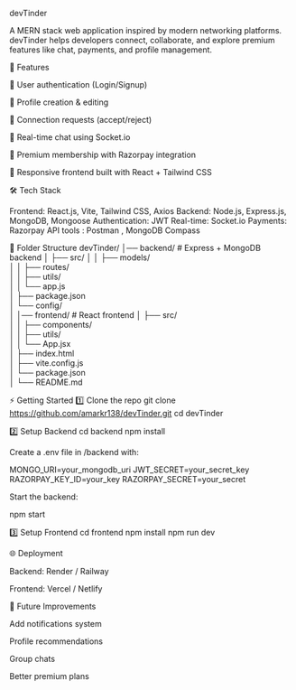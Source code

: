 devTinder

A MERN stack web application inspired by modern networking platforms. devTinder helps developers connect, collaborate, and explore premium features like chat, payments, and profile management.

🚀 Features

🔐 User authentication (Login/Signup)

👤 Profile creation & editing

🤝 Connection requests (accept/reject)

💬 Real-time chat using Socket.io

💎 Premium membership with Razorpay integration

📱 Responsive frontend built with React + Tailwind CSS

🛠️ Tech Stack

Frontend: React.js, Vite, Tailwind CSS, Axios
Backend: Node.js, Express.js, MongoDB, Mongoose
Authentication: JWT
Real-time: Socket.io
Payments: Razorpay API
tools : Postman , MongoDB Compass

📂 Folder Structure
devTinder/
│── backend/         # Express + MongoDB backend
│   ├── src/
│   │   ├── models/  
│   │   ├── routes/  
│   │   ├── utils/  
│   │   └── app.js  
│   ├── package.json  
│   └── config/  
│
│── frontend/        # React frontend
│   ├── src/  
│   │   ├── components/  
│   │   ├── utils/  
│   │   └── App.jsx  
│   ├── index.html  
│   ├── vite.config.js  
│   └── package.json  
│
└── README.md

⚡ Getting Started
1️⃣ Clone the repo
git clone https://github.com/amarkr138/devTinder.git
cd devTinder

2️⃣ Setup Backend
cd backend
npm install


Create a .env file in /backend with:

MONGO_URI=your_mongodb_uri
JWT_SECRET=your_secret_key
RAZORPAY_KEY_ID=your_key
RAZORPAY_SECRET=your_secret


Start the backend:

npm start

3️⃣ Setup Frontend
cd frontend
npm install
npm run dev

🌐 Deployment

Backend: Render / Railway

Frontend: Vercel / Netlify

🔮 Future Improvements

Add notifications system

Profile recommendations

Group chats

Better premium plans
